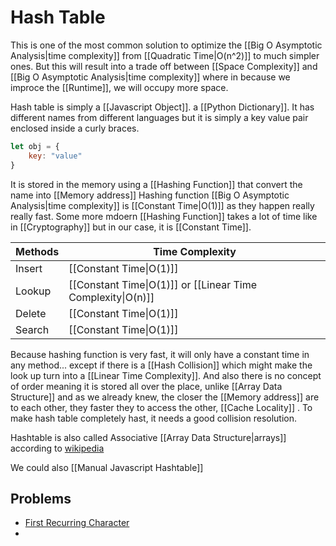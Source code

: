 # Hash Table
This is one of the most common solution to optimize the [[Big O Asymptotic Analysis|time complexity]] from [[Quadratic Time|O(n^2)]] to much simpler ones. But this will result into a trade off between [[Space Complexity]] and [[Big O Asymptotic Analysis|time complexity]] where in because we improce the [[Runtime]], we will occupy more space. 

Hash table is simply a  [[Javascript Object]]. a [[Python Dictionary]]. It has different names from different languages but it is simply a key value pair enclosed inside a curly braces.

```js
let obj = {
	key: "value"
}
```

It is stored in the memory using a [[Hashing Function]] that convert the name into [[Memory address]]
Hashing function [[Big O Asymptotic Analysis|time complexity]] is [[Constant Time|O(1)]] as they happen really really fast. Some more mdoern [[Hashing Function]] takes a lot of time like in [[Cryptography]] but in our case, it is [[Constant Time]]. 

| Methods | Time Complexity |
| ------- | --------------- |
| Insert |    [[Constant Time\|O(1)]]             |
| Lookup |      [[Constant Time\|O(1)]]    or [[Linear  Time Complexity\|O(n)]]         |
| Delete |      [[Constant Time\|O(1)]]             |
| Search        |     [[Constant Time\|O(1)]]              |


Because hashing function is very fast, it will only have a constant time in any method... except if there is a [[Hash Collision]] which might make the look up turn into a [[Linear  Time Complexity]]. And also there is no concept of order meaning it is stored all over the place, unlike [[Array Data Structure]] and as we already knew, the closer the [[Memory address]] are to each other, they faster they to access the other, [[Cache Locality]] . To make hash table completely hast, it needs a good collision resolution.

Hashtable is also called Associative [[Array Data Structure|arrays]] according to [wikipedia](https://en.wikipedia.org/wiki/Comparison_of_programming_languages_(associative_array))

We could also [[Manual Javascript Hashtable]]

## Problems
- [First Recurring Character](https://replit.com/@aneagoie/firstRecurringCharacter-exercise)
- 